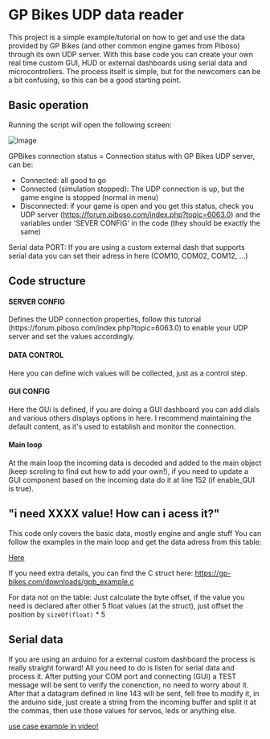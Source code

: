 <h1>GP Bikes UDP data reader</h1>

This project is a simple example/tutorial on how to get and use the data provided by GP Bikes (and other common engine games from Piboso) through its own UDP server. 
With this base code you can create your own real time custom GUI, HUD or external dashboards using serial data and microcontrollers. The process itself is simple, but for the newcomers can be a bit confusing, so this can be a good starting point.

<h2>Basic operation</h2>
Running the script will open the following screen:

![image](https://github.com/vitorkogut/GPB_UDP_TO_SERIAL/assets/49065277/4550fa43-7cb4-4229-9e15-0b0b93847470)

GPBikes connection status = Connection status with GP Bikes UDP server, can be:
- Connected: all good to go
- Connected (simulation stopped): The UDP connection is up, but the game engine is stopped (normal in menu)
- Disconnected: if your game is open and you get this status, check you UDP server (https://forum.piboso.com/index.php?topic=6063.0) and the variables under 'SEVER CONFIG' in the code (they should be exactly the same) 

Serial data PORT: If you are using a custom external dash that supports serial data you can set their adress in here (COM10, COM02, COM12, ...)

<h2>Code structure</h2>

<h4>SERVER CONFIG</h4>
Defines the UDP connection properties, follow this tutorial (https://forum.piboso.com/index.php?topic=6063.0) to enable your UDP server and set the values accordingly. 

<h4>DATA CONTROL</h4>
Here you can define wich values will be collected, just as a control step.

<h4>GUI CONFIG</h4>
Here the GUi is defined, if you are doing a GUI dashboard you can add dials and various others displays options in here. I recommend maintaining the default content, as it's used to establish and monitor the connection.

<h4>Main loop</h4>
At the main loop the incoming data is decoded and added to the main object (keep scroling to find out how to add your own!), if you need to update a GUI component based on the incoming data do it at line 152 (if enable_GUI is true).

<h2>"i need XXXX value! How can i acess it?"</h2>
This code only covers the basic data, mostly engine and angle stuff You can follow the examples in the main loop and get the data adress from this table: 

[Here](https://docs.google.com/spreadsheets/d/e/2PACX-1vS18UEQNpEU2HBeow4vLLdK1zVo_zaWiFcbfYtYPVfc5iBW8MUbQV0WM2Ggimd8raGg7uQRtndnew6v/pubhtml)

If you need extra details, you can find the C struct here: https://gp-bikes.com/downloads/gpb_example.c

For data not on the table: Just calculate the byte offset, if the value you need is declared after other 5 float values (at the struct), just offset the position by `sizeOf(float)` * 5


<h2>Serial data</h2>
If you are using an arduino for a external custom dashboard the process is really straight forward!
All you need to do is listen for serial data and process it. After putting your COM port and connecting (GUI) a TEST message will be sent to verify the conenction, no need to worry about it. 
After that a datagram defined in line 143 will be sent, fell free to modify it, in the arduino side, just create a string from the incoming buffer and split it at the commas, then use those values for servos, leds or anything else.

[use case example in video!](https://youtube.com/shorts/fW0gZF4tQHk?feature=share)
